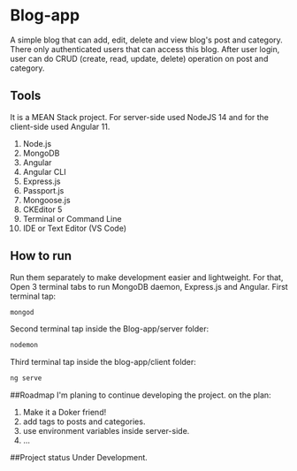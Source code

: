 # Blog-app
A simple blog that can add, edit, delete and view blog's post and category. There only authenticated users that can access this blog. 
After user login, user can do CRUD (create, read, update, delete) operation on post and category.

## Tools
It is a MEAN Stack project. For server-side used NodeJS 14 and for the client-side used Angular 11.
1. Node.js
2. MongoDB
3. Angular 
4. Angular CLI
5. Express.js
6. Passport.js
7. Mongoose.js
8. CKEditor 5
9. Terminal or Command Line
10. IDE or Text Editor (VS Code)

##  How to run
Run them separately to make development easier and lightweight. For that, Open 3 terminal tabs to run MongoDB daemon, Express.js and Angular.
First terminal tap:
```bash
mongod
```
Second terminal tap inside the Blog-app/server folder:
```bash
nodemon
```
Third terminal tap inside the blog-app/client folder:
```bash
ng serve
```

##Roadmap
I'm planing to continue developing the project.
on the plan: 
1. Make it a Doker friend!
2. add tags to posts and categories.
3. use environment variables inside server-side.
4. ...


##Project status
Under Development.
